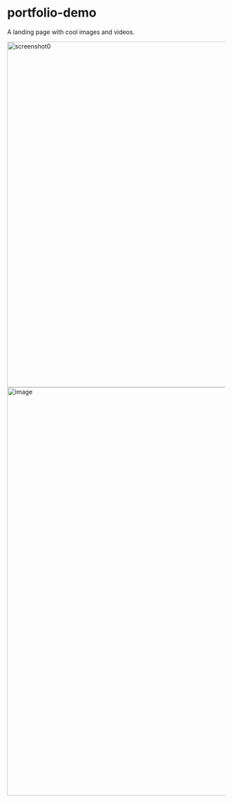 # portfolio-demo
A landing page with cool images and videos.

<img width="798" alt="screenshot0" src="https://github.com/V-Bala/portfolio-demo/assets/10373409/fd3e1c2c-661c-46d2-9a35-e3177b91d065">
<img width="943" alt="image" src="https://github.com/V-Bala/portfolio-demo/assets/10373409/27f0d7a8-3e3c-4671-b003-43ce98580138">
